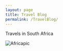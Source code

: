 ```yaml
---
layout: page
title: Travel Blog
permalink: /TravelBlog/
---
```


Travels in South Africa

![Africapic]({{TiffanyVlaar.github.io}}/pics/test.JPG)